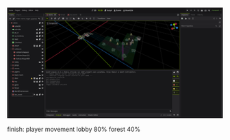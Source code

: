 ![demo](others/screenshots/editor_screenshot_2025-08-11T215737.png)

finish:
player movement 
lobby 80%
forest 40%
